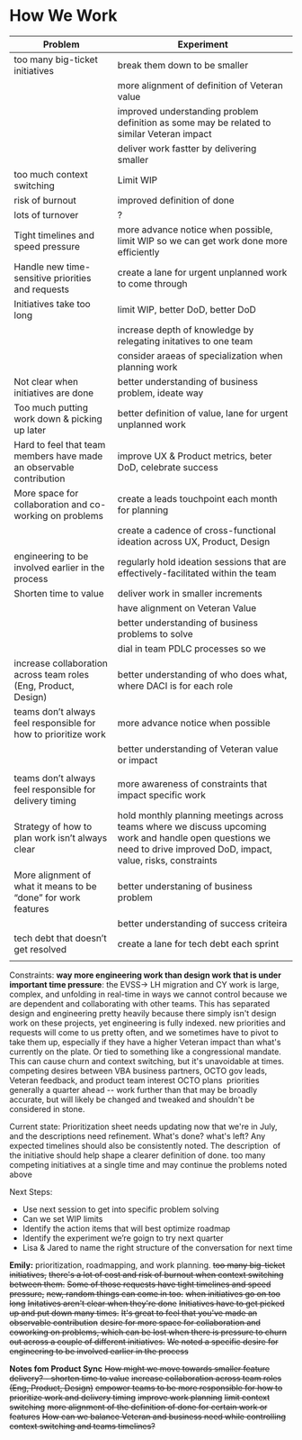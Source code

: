 # How We Work



| Problem                                                      | Experiment                                                   |
|--------------------------------------------------------------|--------------------------------------------------------------|
| too many big-ticket initiatives                              | break them down to be smaller                                |
|                                                              | more alignment of definition of Veteran value                |
|                                                              | improved understanding problem definition as some may be related to similar Veteran impact             |
|                                                              | deliver work fastter by delivering smaller              |
| too much context switching                                   | Limit WIP                                                    |
| risk of burnout                                              | improved definition of done                                  |
| lots of turnover                                             | ?                                                            |
| Tight timelines and speed pressure                           | more advance notice when possible, limit WIP so we can get work done more efficiently |
| Handle new time-sensitive priorities and requests            | create a lane for urgent unplanned work to come through      |
| Initiatives take too long                                    | limit WIP, better DoD, better DoD                            |
|                                                              | increase depth of knowledge by relegating initatives to one team |
|                                                              | consider araeas of specialization when planning work         |
| Not clear when initiatives are done                          | better understanding of business problem, ideate way         |
| Too much putting work down & picking up later                | better definition of value, lane for urgent unplanned work   |
| Hard to feel that team members have made an observable contribution | improve UX & Product metrics, beter DoD, celebrate success   |
| More space for collaboration and co-working on problems      | create a leads touchpoint each month for planning            |
|                                                              | create a cadence of cross-functional ideation across UX, Product, Design |
| engineering to be involved earlier in the process            | regularly hold ideation sessions that are effectively-facilitated within the team |
| Shorten time to value                                        | deliver work in smaller increments                           |
|                                                              | have alignment on Veteran Value                              |
|                                                              | better understanding of business problems to solve           |
|                                                              | dial in team PDLC processes so we                            |
| increase collaboration across team roles (Eng, Product, Design) | better understanding of who does what, where DACI is for each role |
| teams don’t always feel responsible for how to prioritize work | more advance notice when possible                            |
|                                                              | better understanding of Veteran value or impact              |
|                                                              |                                                              |
| teams don’t always feel responsible for delivery timing      | more awareness of constraints that impact specific work      |
| Strategy of how to plan work isn’t always clear              | hold monthly planning meetings across teams where we discuss upcoming work and handle open questions we need to drive improved DoD, impact, value, risks, constraints |
| More alignment of what it means to be “done” for work features | better understaning of business problem                      |
|                                                              |  better understanding of success criteira                    |
| tech debt that doesn’t get resolved                          | create a lane for tech debt each sprint                      |
|                                                              |                                                              |



Constraints:
**way more engineering work than design work that is under important time pressure**: the EVSS-> LH migration and CY work is large, complex, and unfolding in real-time in ways we cannot control because we are dependent and collaborating with other teams. This has separated design and engineering pretty heavily because there simply isn't design work on these projects, yet engineering is fully indexed.
new priorities and requests will come to us pretty often, and we sometimes have to pivot to take them up, especially if they have a higher Veteran impact than what's currently on the plate. Or tied to something like a congressional mandate. This can cause churn and context switching, but it's unavoidable at times.
competing desires between VBA business partners, OCTO gov leads, Veteran feedback, and product team interest
OCTO plans  priorities generally a quarter ahead -- work further than that may be broadly accurate, but will likely be changed and tweaked and shouldn't be considered in stone.

Current state:
Prioritization sheet needs updating now that we're in July, and the descriptions need refinement. What's done? what's left? Any expected timelines should also be consistently noted. The description  of the initiative should help shape a clearer definition of done.
too many competing initiatives at a single time and may continue the problems noted above

Next Steps:
* Use next session to get into specific problem solving
* Can we set WIP limits
* Identify the action items that will best optimize roadmap
* Identify the experiment we’re goign to try next quarter
* Lisa & Jared to name the right structure of the conversation for next time


**Emily:**
prioritization, roadmapping, and work planning.
~~too many big-ticket initiatives,~~ 
~~there's a lot of cost and risk of burnout when context switching between them.~~ 
~~Some of those requests have tight timelines and speed pressure,~~
~~new, random things can come in too.~~
~~when initiatives go on too long~~ 
~~Initatives aren't clear when they're done~~
~~Initiatives have to get picked up and put down many times.~~
~~It's great to feel that you've made an observable contribution~~
~~desire for more space for collaboration and coworking on problems, which can be lost when there is pressure to churn out across a couple of different initiatives.~~ 
~~We noted a specific desire for engineering to be involved earlier in the process~~

**Notes fom Product Sync**
~~How might we move towards smaller feature delivery? - shorten time to value~~
~~increase collaboration across team roles (Eng, Product, Design)~~
~~empower teams to be more responsible for how to prioritize work and delivery timing~~
~~improve work planning~~
~~limit context switching~~
~~more alignment of the definition of done for certain work or features~~
~~How can we balance Veteran and business need while controlling context switching and teams timelines?~~

